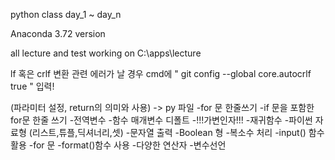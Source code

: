 python class day_1 ~ day_n

Anaconda 3.72 version

all lecture and test working on C:\apps\lecture



lf 혹은 crlf 변환 관련 에러가 날 경우 cmd에 
"
git config --global core.autocrlf true
"
입력!



<day3>
 (파라미터 설정, return의 의미와 사용) -> py 파일
-for 문 한줄쓰기
-if 문을 포함한 for문 한줄 쓰기
-전역변수
-함수 매개변수 디폴트
-!!!가변인자!!!
-재귀함수
-파이썬 자료형 (리스트,튜플,딕셔너리,셋)

<day2>
-문자열 출력
-Boolean 형 
-복소수 처리
-input() 함수 활용
-for 문

<day1>
-format()함수 사용
-다양한 연산자
-변수선언